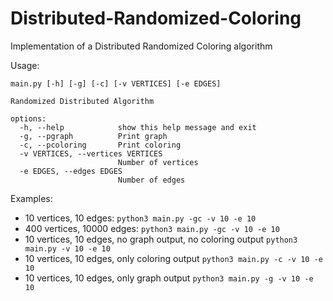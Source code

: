 # Distributed-Randomized-Coloring
Implementation of a Distributed Randomized Coloring algorithm

Usage:
```
main.py [-h] [-g] [-c] [-v VERTICES] [-e EDGES]

Randomized Distributed Algorithm

options:
  -h, --help            show this help message and exit
  -g, --pgraph          Print graph
  -c, --pcoloring       Print coloring
  -v VERTICES, --vertices VERTICES
                        Number of vertices
  -e EDGES, --edges EDGES
                        Number of edges
```

Examples:
  - 10 vertices, 10 edges: ``python3 main.py -gc -v 10 -e 10``
  - 400 vertices, 10000 edges: ``python3 main.py -gc -v 10 -e 10``
  - 10 vertices, 10 edges, no graph output, no coloring output ``python3 main.py -v 10 -e 10``
  - 10 vertices, 10 edges, only coloring output  ``python3 main.py -c -v 10 -e 10``
  - 10 vertices, 10 edges, only graph output  ``python3 main.py -g -v 10 -e 10``

